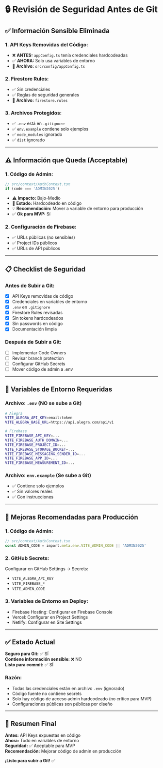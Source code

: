 # 🔒 Revisión de Seguridad Antes de Git

## ✅ Información Sensible Eliminada

### **1. API Keys Removidas del Código:**
- ❌ **ANTES:** `appConfig.ts` tenía credenciales hardcodeadas
- ✅ **AHORA:** Solo usa variables de entorno
- 📝 **Archivo:** `src/config/appConfig.ts`

### **2. Firestore Rules:**
- ✅ Sin credenciales
- ✅ Reglas de seguridad generales
- 📝 **Archivo:** `firestore.rules`

### **3. Archivos Protegidos:**
- ✅ `.env` está en `.gitignore`
- ✅ `env.example` contiene solo ejemplos
- ✅ `node_modules` ignorado
- ✅ `dist` ignorado

---

## ⚠️ Información que Queda (Acceptable)

### **1. Código de Admin:**
```typescript
// src/context/AuthContext.tsx
if (code === 'ADMIN2025')
```
- ⚠️ **Impacto:** Bajo-Medio
- 📝 **Estado:** Hardcodeado en código
- 💡 **Recomendación:** Mover a variable de entorno para producción
- ✅ **Ok para MVP:** Sí

### **2. Configuración de Firebase:**
- ✅ URLs públicas (no sensibles)
- ✅ Project IDs públicos
- ✅ URLs de API públicos

---

## 📋 Checklist de Seguridad

### **Antes de Subir a Git:**
- [x] API Keys removidas de código
- [x] Credenciales en variables de entorno
- [x] `.env` en `.gitignore`
- [x] Firestore Rules revisadas
- [x] Sin tokens hardcodeados
- [x] Sin passwords en código
- [x] Documentación limpia

### **Después de Subir a Git:**
- [ ] Implementar Code Owners
- [ ] Revisar branch protection
- [ ] Configurar GitHub Secrets
- [ ] Mover código de admin a .env

---

## 🚀 Variables de Entorno Requeridas

### **Archivo: `.env` (NO se sube a Git)**

```bash
# Alegra
VITE_ALEGRA_API_KEY=email:token
VITE_ALEGRA_BASE_URL=https://api.alegra.com/api/v1

# Firebase
VITE_FIREBASE_API_KEY=...
VITE_FIREBASE_AUTH_DOMAIN=...
VITE_FIREBASE_PROJECT_ID=...
VITE_FIREBASE_STORAGE_BUCKET=...
VITE_FIREBASE_MESSAGING_SENDER_ID=...
VITE_FIREBASE_APP_ID=...
VITE_FIREBASE_MEASUREMENT_ID=...
```

### **Archivo: `env.example` (Se sube a Git)**
- ✅ Contiene solo ejemplos
- ✅ Sin valores reales
- ✅ Con instrucciones

---

## 🔐 Mejoras Recomendadas para Producción

### **1. Código de Admin:**
```typescript
// src/context/AuthContext.tsx
const ADMIN_CODE = import.meta.env.VITE_ADMIN_CODE || 'ADMIN2025'
```

### **2. GitHub Secrets:**
Configurar en GitHub Settings → Secrets:
- `VITE_ALEGRA_API_KEY`
- `VITE_FIREBASE_*`
- `VITE_ADMIN_CODE`

### **3. Variables de Entorno en Deploy:**
- Firebase Hosting: Configurar en Firebase Console
- Vercel: Configurar en Project Settings
- Netlify: Configurar en Site Settings

---

## ✅ Estado Actual

**Seguro para Git:** ✅ SÍ  
**Contiene información sensible:** ❌ NO  
**Listo para commit:** ✅ SÍ

### **Razón:**
- Todas las credenciales están en archivo `.env` (ignorado)
- Código fuente no contiene secrets
- Solo hay código de acceso admin hardcodeado (no crítico para MVP)
- Configuraciones públicas son públicas por diseño

---

## 📝 Resumen Final

**Antes:** API Keys expuestas en código  
**Ahora:** Todo en variables de entorno  
**Seguridad:** ✅ Aceptable para MVP  
**Recomendación:** Mejorar código de admin en producción

**¡Listo para subir a Git!** ✅

